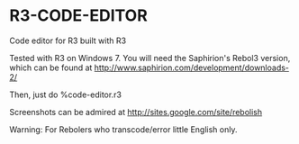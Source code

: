 R3-CODE-EDITOR
==============

Code editor for R3 built with R3

Tested with R3 on Windows 7.
You will need the Saphirion's Rebol3 version, 
which can be found at http://www.saphirion.com/development/downloads-2/

Then, just do %code-editor.r3

Screenshots can be admired at
http://sites.google.com/site/rebolish

Warning: For Rebolers who transcode/error little English only.